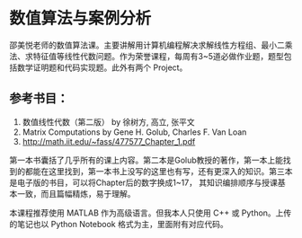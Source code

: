 # 数值算法与案例分析

邵美悦老师的数值算法课。主要讲解用计算机编程解决求解线性方程组、最小二乘法、求特征值等线性代数问题。作为荣誉课程，每周有3~5道必做作业题，题型包括数学证明题和代码实现题。此外有两个 Project。

## 参考书目：
1. 数值线性代数（第二版） by 徐树方, 高立, 张平文
2. Matrix Computations by Gene H. Golub, Charles F. Van Loan
3. http://math.iit.edu/~fass/477577_Chapter_1.pdf

第一本书囊括了几乎所有的课上内容。第二本是Golub教授的著作，第一本上能找到的都能在这里找到，第一本书上没写的这里也有写，还有更深入的知识。第三本是电子版的书目，可以将Chapter后的数字换成1~17，
其知识编排顺序与授课基本一致，而且篇幅精炼，易于理解。

本课程推荐使用 MATLAB 作为高级语言。但我本人只使用 C++ 或 Python。上传的笔记也以 Python Notebook 格式为主，里面附有对应代码。
